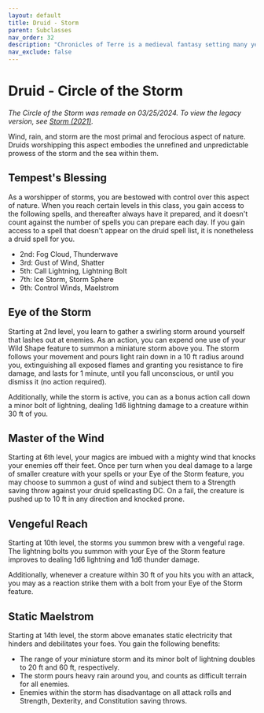 ```yaml
---
layout: default
title: Druid - Storm
parent: Subclasses
nav_order: 32
description: "Chronicles of Terre is a medieval fantasy setting many years in the writing."
nav_exclude: false
---
```


# Druid - Circle of the Storm

*The Circle of the Storm was remade on 03/25/2024. To view the legacy version, see [Storm (2021)](Druid-Storm-old).*

Wind, rain, and storm are the most primal and ferocious aspect of nature. Druids worshipping this aspect embodies the unrefined and unpredictable prowess of the storm and the sea within them.

## Tempest's Blessing

As a worshipper of storms, you are bestowed with control over this aspect of nature. When you reach certain levels in this class, you gain access to the following spells, and thereafter always have it prepared, and it doesn't count against the number of spells you can prepare each day. If you gain access to a spell that doesn't appear on the druid spell list, it is nonetheless a druid spell for you.
- 2nd: Fog Cloud, Thunderwave
- 3rd: Gust of Wind, Shatter
- 5th: Call Lightning, Lightning Bolt
- 7th: Ice Storm, Storm Sphere
- 9th: Control Winds, Maelstrom

## Eye of the Storm

Starting at 2nd level, you learn to gather a swirling storm around yourself that lashes out at enemies. As an action, you can expend one use of your Wild Shape feature to summon a miniature storm above you. The storm follows your movement and pours light rain down in a 10 ft radius around you, extinguishing all exposed flames and granting you resistance to fire damage, and lasts for 1 minute, until you fall unconscious, or until you dismiss it (no action required).

Additionally, while the storm is active, you can as a bonus action call down a minor bolt of lightning, dealing 1d6 lightning damage to a creature within 30 ft of you.

## Master of the Wind

Starting at 6th level, your magics are imbued with a mighty wind that knocks your enemies off their feet. Once per turn when you deal damage to a large of smaller creature with your spells or your Eye of the Storm feature, you may choose to summon a gust of wind and subject them to a Strength saving throw against your druid spellcasting DC. On a fail, the creature is pushed up to 10 ft in any direction and knocked prone.

## Vengeful Reach

Starting at 10th level, the storms you summon brew with a vengeful rage. The lightning bolts you summon with your Eye of the Storm feature improves to dealing 1d6 lightning and 1d6 thunder damage. 

Additionally, whenever a creature within 30 ft of you hits you with an attack, you may as a reaction strike them with a bolt from your Eye of the Storm feature.

## Static Maelstrom

Starting at 14th level, the storm above emanates static electricity that hinders and debilitates your foes. You gain the following benefits: 
- The range of your miniature storm and its minor bolt of lightning doubles to 20 ft and 60 ft, respectively. 
- The storm pours heavy rain around you, and counts as difficult terrain for all enemies.
- Enemies within the storm has disadvantage on all attack rolls and Strength, Dexterity, and Constitution saving throws.